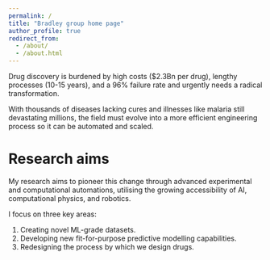 ```yaml
---
permalink: /
title: "Bradley group home page"
author_profile: true
redirect_from: 
  - /about/
  - /about.html
---
```


Drug discovery is burdened by high costs ($2.3Bn per drug), lengthy processes (10-15 years), and a 96% failure rate and urgently needs a radical transformation. 

With thousands of diseases lacking cures and illnesses like malaria still devastating millions, the field must evolve into a more efficient engineering process so it can be automated and scaled.

Research aims
======
My research aims to pioneer this change through advanced experimental and computational automations, utilising the growing accessibility of AI, computational physics, and robotics.

I focus on three key areas: 
1. Creating novel ML-grade datasets.
2. Developing new fit-for-purpose predictive modelling capabilities.
3. Redesigning the process by which we design drugs.





